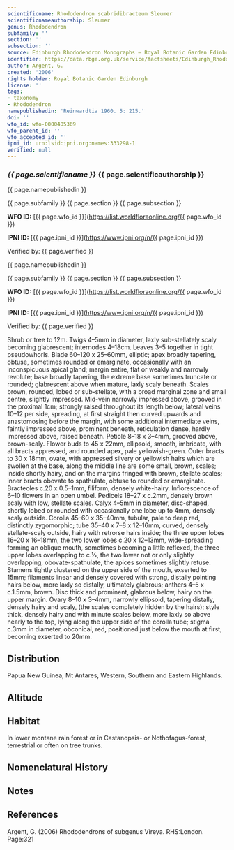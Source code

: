 ```yaml
---
scientificname: Rhododendron scabridibracteum Sleumer
scientificnameauthorship: Sleumer
genus: Rhododendron
subfamily: ''
section: ''
subsection: ''
source: Edinburgh Rhododendron Monographs – Royal Botanic Garden Edinburgh
identifier: https://data.rbge.org.uk/service/factsheets/Edinburgh_Rhododendron_Monographs.xhtml
author: Argent, G.
created: '2006'
rights holder: Royal Botanic Garden Edinburgh
license: ''
tags:
- taxonomy
- Rhododendron
namepublishedin: 'Reinwardtia 1960. 5: 215.'
doi: ''
wfo_id: wfo-0000405369
wfo_parent_id: ''
wfo_accepted_id: ''
ipni_id: urn:lsid:ipni.org:names:333298-1
verified: null
---
```

### _{{ page.scientificname }}_ {{ page.scientificauthorship }}
 {{ page.namepublishedin }}

{{ page.subfamily }} {{ page.section }} {{ page.subsection }}

**WFO ID:** [{{ page.wfo_id }}](https://list.worldfloraonline.org/{{ page.wfo_id }})

**IPNI ID:** [{{ page.ipni_id }}](https://www.ipni.org/n/{{ page.ipni_id }})

Verified by: {{ page.verified }}

 {{ page.namepublishedin }}

{{ page.subfamily }} {{ page.section }} {{ page.subsection }}

**WFO ID:** [{{ page.wfo_id }}](https://list.worldfloraonline.org/{{ page.wfo_id }})

**IPNI ID:** [{{ page.ipni_id }}](https://www.ipni.org/n/{{ page.ipni_id }})

Verified by: {{ page.verified }}



Shrub or tree to 12m. Twigs 4–5mm in diameter, laxly sub-stellately scaly becoming glabrescent; internodes 4–18cm. Leaves 3–5 together in tight pseudowhorls. Blade 60–120 x 25–60mm, elliptic; apex broadly tapering, obtuse, sometimes rounded or emarginate, occasionally with an inconspicuous apical gland; margin entire, flat or weakly and narrowly revolute; base broadly tapering, the extreme base sometimes truncate or rounded; glabrescent above when mature, laxly scaly beneath. Scales brown, rounded, lobed or sub-stellate, with a broad marginal zone and small centre, slightly impressed. Mid-vein narrowly impressed above, grooved in the proximal 1cm; strongly raised throughout its length below; lateral veins 10–12 per side, spreading, at first straight then curved upwards and anastomosing before the margin, with some additional intermediate veins, faintly impressed above, prominent beneath, reticulation dense, hardly impressed above, raised beneath. Petiole 8–18 x 3–4mm, grooved above, brown-scaly. Flower buds to 45 x 22mm, ellipsoid, smooth, imbricate, with all bracts appressed, and rounded apex, pale yellowish-green. Outer bracts to 30 x 18mm, ovate, with appressed silvery or yellowish hairs which are swollen at the base, along the middle line are some small, brown, scales; inside shortly hairy, and on the margins fringed with brown, stellate scales; inner bracts obovate to spathulate, obtuse to rounded or emarginate. Bracteoles c.20 x 0.5–1mm, filiform, densely white-hairy. Inflorescence of 6–10 flowers in an open umbel. Pedicels 18–27 x c.2mm, densely brown scaly with low, stellate scales. Calyx 4–5mm in diameter, disc-shaped, shortly lobed or rounded with occasionally one lobe up to 4mm, densely scaly outside. Corolla 45–60 x 35–40mm, tubular, pale to deep red, distinctly zygomorphic; tube 35–40 x 7–8 x 12–16mm, curved, densely stellate-scaly outside, hairy with retrorse hairs inside; the three upper lobes 16–20 x 16–18mm, the two lower lobes c.20 x 12–13mm, wide-spreading forming an oblique mouth, sometimes becoming a little reflexed, the three upper lobes overlapping to c.1⁄3, the two lower not or only slightly overlapping, obovate-spathulate, the apices sometimes slightly retuse. Stamens tightly clustered on the upper side of the mouth, exserted to 15mm; filaments linear and densely covered with strong, distally pointing hairs below, more laxly so distally, ultimately glabrous; anthers 4–5 x c.1.5mm, brown. Disc thick and prominent, glabrous below, hairy on the upper margin. Ovary 8–10 x 3–4mm, narrowly ellipsoid, tapering distally, densely hairy and scaly, (the scales completely hidden by the hairs); style thick, densely hairy and with minute scales below, more laxly so above nearly to the top, lying along the upper side of the corolla tube; stigma c.3mm in diameter, obconical, red, positioned just below the mouth at first, becoming exserted to 20mm.

## Distribution
Papua New Guinea, Mt Antares, Western, Southern and Eastern Highlands.

## Altitude


## Habitat
In lower montane rain forest or in Castanopsis- or Nothofagus-forest, terrestrial or often on tree trunks.

## Nomenclatural History

                       
## Notes


## References

Argent, G. (2006) Rhododendrons of subgenus Vireya. RHS:London. Page:321
